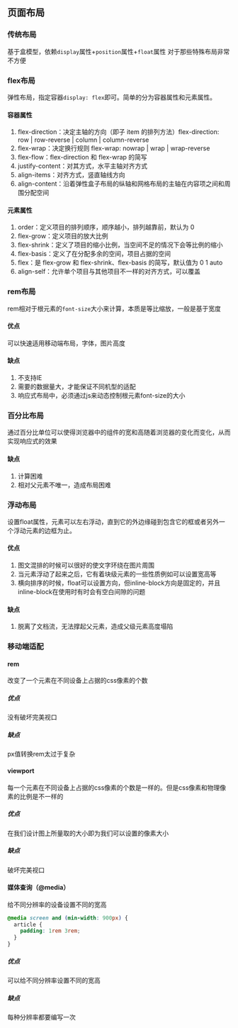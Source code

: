 ## 页面布局

### 传统布局

基于盒模型，依赖`display`属性+`position`属性+`float`属性
对于那些特殊布局非常不方便

### flex布局

弹性布局，指定容器`display: flex`即可。简单的分为容器属性和元素属性。

#### 容器属性

1. flex-direction：决定主轴的方向（即子 item 的排列方法）flex-direction: row | row-reverse | column | column-reverse
1. flex-wrap：决定换行规则 flex-wrap: nowrap | wrap | wrap-reverse
1. flex-flow：flex-direction 和 flex-wrap 的简写
1. justify-content：对其方式，水平主轴对齐方式
1. align-items：对齐方式，竖直轴线方向
1. align-content：沿着弹性盒子布局的纵轴和网格布局的主轴在内容项之间和周围分配空间

#### 元素属性

1. order：定义项目的排列顺序，顺序越小，排列越靠前，默认为 0
1. flex-grow：定义项目的放大比例
1. flex-shrink：定义了项目的缩小比例，当空间不足的情况下会等比例的缩小
1. flex-basis：定义了在分配多余的空间，项目占据的空间
1. flex：是 flex-grow 和 flex-shrink、flex-basis 的简写，默认值为 0 1 auto
1. align-self：允许单个项目与其他项目不一样的对齐方式，可以覆盖

### rem布局

rem相对于根元素的`font-size`大小来计算，本质是等比缩放，一般是基于宽度

#### 优点

可以快速适用移动端布局，字体，图片高度

#### 缺点

1. 不支持IE
1. 需要的数据量大，才能保证不同机型的适配
1. 响应式布局中，必须通过js来动态控制根元素font-size的大小

### 百分比布局

通过百分比单位可以使得浏览器中的组件的宽和高随着浏览器的变化而变化，从而实现响应式的效果

#### 缺点

1. 计算困难
2. 相对父元素不唯一，造成布局困难

### 浮动布局

设置float属性，元素可以左右浮动，直到它的外边缘碰到包含它的框或者另外一个浮动元素的边框为止。

#### 优点
1. 图文混排的时候可以很好的使文字环绕在图片周围
1. 当元素浮动了起来之后，它有着块级元素的一些性质例如可以设置宽高等
1. 横向排序的时候，float可以设置方向，但inline-block方向是固定的，并且inline-block在使用时有时会有空白间隙的问题

#### 缺点
1. 脱离了文档流，无法撑起父元素，造成父级元素高度塌陷

### 移动端适配

#### rem

改变了一个元素在不同设备上占据的css像素的个数

##### 优点

没有破坏完美视口

##### 缺点

px值转换rem太过于复杂

#### viewport

每一个元素在不同设备上占据的css像素的个数是一样的。但是css像素和物理像素的比例是不一样的

##### 优点

在我们设计图上所量取的大小即为我们可以设置的像素大小

##### 缺点

破坏完美视口

#### 媒体查询（@media）

给不同分辨率的设备设置不同的宽高

```css
@media screen and (min-width: 900px) {
  article {
    padding: 1rem 3rem;
  }
}
```
##### 优点

可以给不同分辨率设置不同的宽高

##### 缺点

每种分辨率都要编写一次